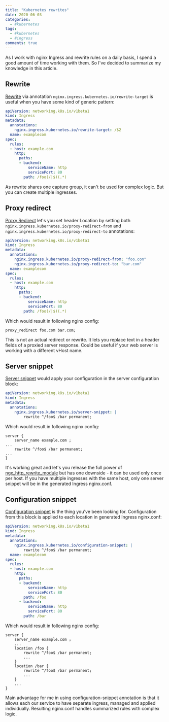 ```yaml
---
title: "Kubernetes rewrites"
date: 2020-06-03
categories:
  - #kubernetes
tags:
  - #kubernetes
  - #ingress
comments: true
---
```


As I work with nginx Ingress and rewrite rules on a daily basis, I spend a good
amount of time working with them. So I've decided to summarize my knowledge in
this article.

## Rewrite

[Rewrite](https://kubernetes.github.io/ingress-nginx/examples/rewrite/#rewrite)
via annotation `nginx.ingress.kubernetes.io/rewrite-target` is useful when you
have some kind of generic pattern:

```yaml
apiVersion: networking.k8s.io/v1beta1
kind: Ingress
metadata:
  annotations:
    nginx.ingress.kubernetes.io/rewrite-target: /$2
  name: examplecom
spec:
  rules:
  - host: example.com
    http:
      paths:
      - backend:
          serviceName: http
          servicePort: 80
        path: /foo(/|$)(.*)
```

As rewrite shares one capture group, it can't be used for complex logic. But you
can create multiple ingresses.

## Proxy redirect

[Proxy Redirect](https://kubernetes.github.io/ingress-nginx/user-guide/nginx-configuration/annotations/#proxy-redirect)
let's you set header Location by setting both `nginx.ingress.kubernetes.io/proxy-redirect-from`
and `nginx.ingress.kubernetes.io/proxy-redirect-to` annotations:

```yaml
apiVersion: networking.k8s.io/v1beta1
kind: Ingress
metadata:
  annotations:
    nginx.ingress.kubernetes.io/proxy-redirect-from: "foo.com"
    nginx.ingress.kubernetes.io/proxy-redirect-to: "bar.com"
  name: examplecom
spec:
  rules:
  - host: example.com
    http:
      paths:
      - backend:
          serviceName: http
          servicePort: 80
        path: /foo(/|$)(.*)
```

Which would result in following nginx config:
```
proxy_redirect foo.com bar.com;
```

This is not an actual redirect or rewrite. It lets you replace text in a header
fields of a proxied server response. Could be useful if your web server is
working with a different vHost name.

## Server snippet

[Server snippet](https://kubernetes.github.io/ingress-nginx/user-guide/nginx-configuration/annotations/#server-snippet)
would apply your configuration in the server configuration block:

```yaml
apiVersion: networking.k8s.io/v1beta1
kind: Ingress
metadata:
  annotations:
    nginx.ingress.kubernetes.io/server-snippet: |
        rewrite ^/foo$ /bar permanent;
```

Which would result in following nginx config:

```
server {
    server_name example.com ;
...
    rewrite ^/foo$ /bar permanent;
...
}
```

It's working great and let's you release the full power of
[ngx_http_rewrite_module](https://nginx.org/en/docs/http/ngx_http_rewrite_module.html#rewrite)
but has one downside - it can be used only once per host. If you have multiple
ingresses with the same host, only one server snippet will be in the generated
Ingress nginx.conf.

## Configuration snippet

[Configuration snippet](https://kubernetes.github.io/ingress-nginx/user-guide/nginx-configuration/annotations/#configuration-snippet)
is the thing you've been looking for. Configuration from this block is applied
to each location in generated Ingress nginx.conf:

```yaml
apiVersion: networking.k8s.io/v1beta1
kind: Ingress
metadata:
  annotations:
    nginx.ingress.kubernetes.io/configuration-snippet: |
        rewrite ^/foo$ /bar permanent;
  name: examplecom
spec:
  rules:
  - host: example.com
    http:
      paths:
      - backend:
          serviceName: http
          servicePort: 80
        path: /foo
      - backend:
          serviceName: http
          servicePort: 80
        path: /bar
```

Which would result in following nginx config:
```
server {
    server_name example.com ;
    ...
    location /foo {
        rewrite ^/foo$ /bar permanent;
        ...
    }
    location /bar {
        rewrite ^/foo$ /bar permanent;
        ...
    }
    ...
}
```

Main advantage for me in using configuration-snippet annotation is that it
allows each our service to have separate ingress, managed and applied individually.
Resulting nginx.conf handles summarized rules with complex logic.
